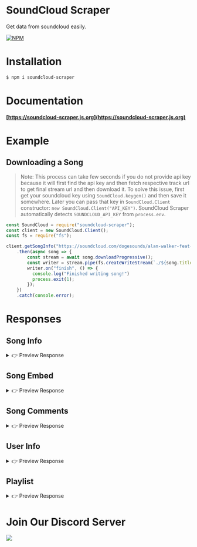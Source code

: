 # SoundCloud Scraper
Get data from soundcloud easily.

[![NPM](https://nodei.co/npm/soundcloud-scraper.png?downloads=true&downloadRank=true&stars=true)](https://nodei.co/npm/soundcloud-scraper/)

# Installation

```sh
$ npm i soundcloud-scraper
```

# Documentation
**[https://soundcloud-scraper.js.org](https://soundcloud-scraper.js.org)**

# Example
## Downloading a Song

> Note: This process can take few seconds if you do not provide api key
> because it will first find the api key and then fetch respective track url to get final stream url
> and then download it. To solve this issue, first get your soundcloud key using `SoundCloud.keygen()` and then save it somewhere.
> Later you can pass that key in `SoundCloud.Client` constructor: `new SoundCloud.Client("API_KEY")`.
> SoundCloud Scraper automatically detects `SOUNDCLOUD_API_KEY` from `process.env`.

```js
const SoundCloud = require("soundcloud-scraper");
const client = new SoundCloud.Client();
const fs = require("fs");

client.getSongInfo("https://soundcloud.com/dogesounds/alan-walker-feat-k-391-ignite")
    .then(async song => {
        const stream = await song.downloadProgressive();
        const writer = stream.pipe(fs.createWriteStream(`./${song.title}.mp3`));
        writer.on("finish", () => {
          console.log("Finished writing song!")
          process.exit(1);
        });
    })
    .catch(console.error);
```

# Responses
## Song Info

<details>
<summary>👉 Preview Response</summary>

```js
Song {
  id: '316547873',
  title: 'Alan Walker feat. K-391 - Ignite [FREE DOWNLOAD]',
  description: 'FREE DOWNLOAD: http://discoverysounds.com/gate/alan-walker-feat-k-391-ignite\n' +
    '\n' +
    'Alan Walker Feat K 391 Ignite Download\n' +
    'Alan Walker Feat K 391 Ignite Mp3 Download\n' +
    'Alan Walker Feat K 391 Ignite New Song 2',
  thumbnail: 'https://i1.sndcdn.com/artworks-000216694368-wsysn4-t500x500.jpg',
  url: 'https://soundcloud.com/dogesounds/alan-walker-feat-k-391-ignite',
  duration: 210000,
  playCount: '771664',
  commentsCount: '371',
  likes: '13514',
  genre: 'Dance & EDM',
  author: {
    name: 'Doge Sounds',
    username: 'dogesounds',
    url: 'https://soundcloud.com/dogesounds',
    avatarURL: 'https://i1.sndcdn.com/avatars-000304905983-a0568r-large.jpg',
    urn: 298449071,
    verified: false,
    followers: 149,
    following: 32
  },
  publishedAt: 2017-04-07T11:02:54.000Z,
  embedURL: 'https://soundcloud.com/oembed?url=https%3A%2F%2Fsoundcloud.com%2Fdogesounds%2Falan-walker-feat-k-391-ignite&format=json',
  embed: null,
  streams: {
    hls: 'https://api-v2.soundcloud.com/media/soundcloud:tracks:316547873/7ccfb0e4-2d57-4f9b-b5df-9d340a3a2dd6/stream/hls',
    progressive: 'https://api-v2.soundcloud.com/media/soundcloud:tracks:316547873/7ccfb0e4-2d57-4f9b-b5df-9d340a3a2dd6/stream/progressive'
  },
  trackURL: 'https://api-v2.soundcloud.com/media/soundcloud:tracks:316547873/7ccfb0e4-2d57-4f9b-b5df-9d340a3a2dd6/stream/progressive',
  comments: [],
  streamURL: null
}
```
</details>

## Song Embed

<details>
<summary>👉 Preview Response</summary>

```js
Embed {
  url: 'https://soundcloud.com/oembed?url=https%3A%2F%2Fsoundcloud.com%2Fdogesounds%2Falan-walker-feat-k-391-ignite&format=json',
  version: 1,
  type: 'rich',
  provider: { name: 'SoundCloud', url: 'https://soundcloud.com' },
  height: 400,
  width: '100%',
  title: 'Alan Walker feat. K-391 - Ignite [FREE DOWNLOAD] by Doge Sounds',
  description: 'FREE DOWNLOAD: http://discoverysounds.com/gate/alan-walker-feat-k-391-ignite\n' +
    '\n' +
    'Alan Walker Feat K 391 Ignite Download\n' +
    'Alan Walker Feat K 391 Ignite Mp3 Download\n' +
    'Alan Walker Feat K 391 Ignite New Song 2017\n' +
    'Alan Walker Feat K 391 Ignite 2017',
  author: { name: 'Doge Sounds', url: 'https://soundcloud.com/dogesounds' },
  thumbnailURL: 'https://i1.sndcdn.com/artworks-000216694368-wsysn4-t500x500.jpg'
}
```
</details>

## Song Comments

<details>
<summary>👉 Preview Response</summary>

```js
[
  {
    text: '����',
    createdAt: 2020-10-30T11:58:13.000Z,
    author: {
      name: 'askaria22',
      username: 'mohamed-askaria-541170196',
      url: 'https://soundcloud.com/mohamed-askaria-541170196'
    }
  },
  {
    text: 'Cool',
    createdAt: 2020-10-28T15:03:21.000Z,
    author: {
      name: 'Matias Ronkainen',
      username: 'matias-ronkainen',
      url: 'https://soundcloud.com/matias-ronkainen'
    }
  },
  {
    text: 'wow nice song i love the beat',
    createdAt: 2020-10-27T05:35:39.000Z,
    author: {
      name: 'saathvika vempati',
      username: 'saathvika-vempati',
      url: 'https://soundcloud.com/saathvika-vempati'
    }
  },
  {
    text: 'tempik',
    createdAt: 2020-10-23T04:49:11.000Z,
    author: {
      name: 'didik8336@gmail.com',
      username: 'didik-saputra-908291434',
      url: 'https://soundcloud.com/didik-saputra-908291434'
    }
  },
  {
    text: '@jazmine-powers-328939011: ew chain mail',
    createdAt: 2020-10-21T18:40:33.000Z,
    author: {
      name: 'FallenQbjYT',
      username: 'fallen-qbj',
      url: 'https://soundcloud.com/fallen-qbj'
    }
  },
  ...
]
```
</details>

## User Info

<details>
<summary>👉 Preview Response</summary>

```js
{
  urn: 298449071,
  username: 'dogesounds',
  name: 'Doge Sounds',
  verified: false,
  createdAt: 2017-03-29T21:35:45.000Z,
  avatarURL: 'https://i1.sndcdn.com/avatars-000304905983-a0568r-large.jpg',
  profile: 'https://soundcloud.com/dogesounds',
  bannerURL: 'https://i1.sndcdn.com/visuals-000298449071-KhchhU-original.jpg',
  followers: 149,
  following: 32,
  likesCount: 6,
  tracksCount: 2,
  tracks: [
    {
      title: 'Alan Walker feat. K-391 - Ignite [FREE DOWNLOAD]',
      url: 'https://soundcloud.com/dogesounds/alan-walker-feat-k-391-ignite',
      publishedAt: 2017-04-07T11:02:54.000Z,
      genre: 'Dance & EDM',
      author: 'dogesounds',
      duration: 210000
    },
    {
      title: 'W&W & Daddy Yankee - Gasolina (Hardwell Mashup) [FREE DOWNLOAD]',
      url: 'https://soundcloud.com/dogesounds/ww-daddy-yankee-gasolina-hardwell-mashup',
      publishedAt: 2017-03-29T21:38:38.000Z,
      genre: 'Dance & EDM',
      author: 'dogesounds',
      duration: 267000
    }
  ],
  likes: [
    {
      title: 'Alan Walker feat. K-391 - Ignite [FREE DOWNLOAD]',
      url: 'https://soundcloud.com/dogesounds/alan-walker-feat-k-391-ignite',
      publishedAt: 2017-04-07T11:02:54.000Z,
      genre: 'Dance & EDM',
      author: {
        name: 'Doge Sounds',
        username: 'dogesounds',
        profile: 'https://soundcloud.com/dogesounds'
      }
    },
    {
      title: 'W&W & Daddy Yankee - Gasolina (Hardwell Mashup) [FREE DOWNLOAD]',
      url: 'https://soundcloud.com/dogesounds/ww-daddy-yankee-gasolina-hardwell-mashup',
      publishedAt: 2017-03-29T21:38:38.000Z,
      genre: 'Dance & EDM',
      author: {
        name: 'Doge Sounds',
        username: 'dogesounds',
        profile: 'https://soundcloud.com/dogesounds'
      }
    }
  ]
}
```

</details>

## Playlist

<details>
<summary>👉 Preview Response</summary>

```js
{
  id: 1001644540,
  title: 'albert vishi',
  url: 'https://soundcloud.com/ambreen-kanwal-397095258/sets/albert-vishi',
  description: 'Listen to albert vishi by Ambreen Kanwal #np on #SoundCloud',
  thumbnail: 'https://i1.sndcdn.com/artworks-y5WKIPZcAx2gKBSU-UGgDzA-t500x500.jpg',
  author: {
    profile: 'https://soundcloud.com/ambreen-kanwal-397095258',
    username: 'ambreen-kanwal-397095258',
    name: 'Ambreen Kanwal',
    urn: 311943633
  },
  embedURL: 'https://soundcloud.com/oembed?url=https%3A%2F%2Fsoundcloud.com%2Fambreen-kanwal-397095258%2Fsets%2Falbert-vishi&format=json',
  embed: null,
  genre: '',
  trackCount: 54,
  tracks: [
    Song {
      id: 754856170,
      title: 'Albert Vishi Ft. Ane Flem - Zombie (The Cranberries Cover In Alan Walker Style)',
      description: null,
      thumbnail: 'https://i1.sndcdn.com/artworks-y5WKIPZcAx2gKBSU-UGgDzA-large.jpg',
      url: 'https://soundcloud.com/albertvishi/albert-vishi-ft-ane-flem-zombie-the-cranberries-cover-in-alan-walker-style',
      duration: 252056,
      playCount: 138735,
      commentsCount: 52,
      likes: 2174,
      genre: 'Dance & EDM',
      author: [Object],
      publishedAt: 2020-02-04T11:41:24.000Z,
      embedURL: null,
      embed: null,
      streams: [Object],
      trackURL: 'https://api-v2.soundcloud.com/media/soundcloud:tracks:754856170/8a6b90d7-59fc-4669-baa6-c7e53d45a6ef/stream/progressive',
      comments: [],
      streamURL: null
    },
    ...
  ]
}
```

</details>

# Join Our Discord Server
[![](https://i.imgur.com/f6hNUfc.png)](https://discord.gg/2SUybzb)